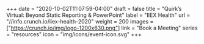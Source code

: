 +++
date = "2020-10-02T11:07:59-04:00"
draft = false
title = "Quirk’s Virtual: Beyond Static Reporting & PowerPoint"
label = "IIEX Health"
url = "//info.crunch.io/iiex-health-2020"
weight = 200
images = ["https://crunch.io/img/logo-1200x630.png"]
link = "Book a Meeting"
series = "resources"
icon = "img/icons/event-icon.svg"
+++
